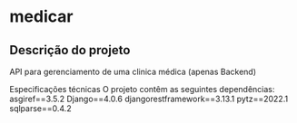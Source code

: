# medicar

## Descrição do projeto
API para gerenciamento de uma clinica médica (apenas Backend)

Especificações técnicas
  O projeto contêm as seguintes dependências:
    asgiref==3.5.2
    Django==4.0.6
    djangorestframework==3.13.1
    pytz==2022.1
    sqlparse==0.4.2